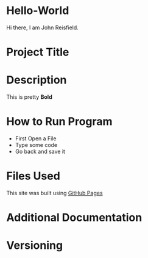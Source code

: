# Hello-World
Hi there, I am John Reisfield.
# Project Title

# Description
This is pretty **Bold**
# How to Run Program
* First Open a File
* Type some code
* Go back and save it

# Files Used
This site was built using [GitHub Pages](https://pages.github.com/)
# Additional Documentation

# Versioning
